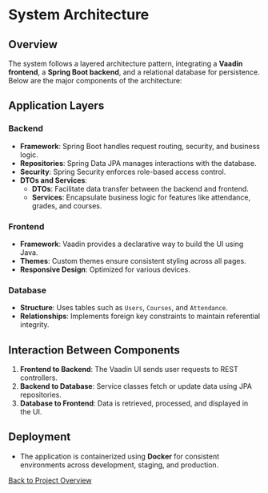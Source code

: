 # System Architecture

## Overview
The system follows a layered architecture pattern, integrating a **Vaadin frontend**, a **Spring Boot backend**, and a relational database for persistence. Below are the major components of the architecture:

## Application Layers
### Backend
- **Framework**: Spring Boot handles request routing, security, and business logic.
- **Repositories**: Spring Data JPA manages interactions with the database.
- **Security**: Spring Security enforces role-based access control.
- **DTOs and Services**:
    - **DTOs**: Facilitate data transfer between the backend and frontend.
    - **Services**: Encapsulate business logic for features like attendance, grades, and courses.

### Frontend
- **Framework**: Vaadin provides a declarative way to build the UI using Java.
- **Themes**: Custom themes ensure consistent styling across all pages.
- **Responsive Design**: Optimized for various devices.

### Database
- **Structure**: Uses tables such as `Users`, `Courses`, and `Attendance`.
- **Relationships**: Implements foreign key constraints to maintain referential integrity.

## Interaction Between Components
1. **Frontend to Backend**: The Vaadin UI sends user requests to REST controllers.
2. **Backend to Database**: Service classes fetch or update data using JPA repositories.
3. **Database to Frontend**: Data is retrieved, processed, and displayed in the UI.

## Deployment
- The application is containerized using **Docker** for consistent environments across development, staging, and production.

[Back to Project Overview](../project-overview/project-overview.md)